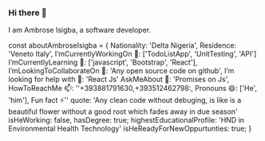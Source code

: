 ### Hi there 👋
I am Ambrose Isigba, a software developer. <br>


const aboutAmbroseIsigba = {
Nationality: 'Delta Nigeria',
Residence: 'Veneto Italy',
I’mCurrentlyWorkingOn 🔭: ['TodoListApp', 'UnitTesting', 'API']
I’mCurrentlyLearning  🌱: ['javascript', 'Bootstrap', 'React'],
I’mLookingToCollaborateOn 👯: 'Any open source code on github',
I’m looking for help with 🤔: 'React Js'
AskMeAbout 💬: 'Promises on Js',
HowToReachMe 📫: ''+393881791630,+393512462798:,
Pronouns 😄: ['He', 'him'],
Fun fact ⚡''
quote: 'Any clean code without debuging, is like is a beautiful flower  without a good root which fades away in due season'
isHeWorking: false,
hasDegree: true;
highestEducationalProfile: 'HND in Environmental Health Technology'
isHeReadyForNewOppurtunties: true;
}

